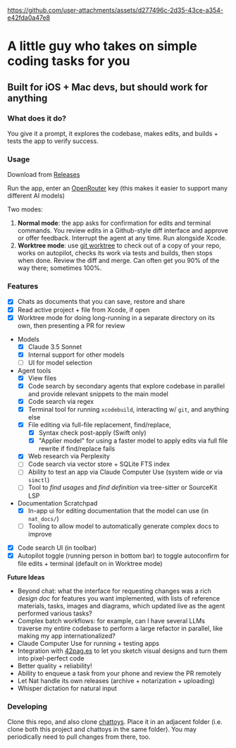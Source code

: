
https://github.com/user-attachments/assets/d277496c-2d35-43ce-a354-e42fda0a47e8

# A little guy who takes on simple coding tasks for you
## Built for iOS + Mac devs, but should work for anything

### What does it do?

You give it a prompt, it explores the codebase, makes edits, and builds + tests the app to verify success.

### Usage

Download from [Releases](https://github.com/nate-parrott/nat/releases)

Run the app, enter an [OpenRouter](https://openrouter.ai) key (this makes it easier to support many different AI models)

Two modes:
1. **Normal mode**: the app asks for confirmation for edits and terminal commands. You review edits in a Github-style diff interface and approve or offer feedback. Interrupt the agent at any time. Run alongside Xcode.
2. **Worktree mode**: use [git worktree](https://stackoverflow.com/questions/31935776/what-would-i-use-git-worktree-for) to check out of a copy of your repo, works on autopilot, checks its work via tests and builds, then stops when done. Review the diff and merge. Can often get you 90% of the way there; sometimes 100%.

### Features

- [x] Chats as documents that you can save, restore and share
- [x] Read active project + file from Xcode, if open
- [x] Worktree mode for doing long-running in a separate directory on its own, then presenting a PR for review
- Models
    - [x] Claude 3.5 Sonnet
    - [x] Internal support for other models
    - [ ] UI for model selection
- Agent tools
  - [x] View files
  - [x] Code search by secondary agents that explore codebase in parallel and provide relevant snippets to the main model
  - [x] Code search via regex
  - [x] Terminal tool for running `xcodebuild`, interacting w/ `git`, and anything else
  - [x] File editing via full-file replacement, find/replace,
    - [x] Syntax check post-apply (Swift only)
    - [x] "Applier model" for using a faster model to apply edits via full file rewrite if find/replace fails
  - [x] Web research via Perplexity
  - [ ] Code search via vector store + SQLite FTS index
  - [ ] Ability to test an app via Claude Computer Use (system wide or via `simctl`)
  - [ ] Tool to _find usages_ and _find definition_ via tree-sitter or SourceKit LSP
- Documentation Scratchpad
    - [x] In-app ui for editing documentation that the model can use (in `nat_docs/`)
    - [ ] Tooling to allow model to automatically generate complex docs to improve
- [x] Code search UI (in toolbar)
- [x] Autopilot toggle (running person in bottom bar) to toggle autoconfirm for file edits + terminal (default on in Worktree mode)

**Future Ideas**

- Beyond chat: what the interface for requesting changes was a rich _design doc_ for features you want implemented, with lists of reference materials, tasks, images and diagrams, which updated live as the agent performed various tasks?
- Complex batch workflows: for example, can I have several LLMs traverse my entire codebase to perform a large refactor in parallel, like making my app internationalized? 
- Claude Computer Use for running + testing apps
- Integration with [42pag.es](https://42pag.es) to let you sketch visual designs and turn them into pixel-perfect code
- Better quality + reliability!
- Ability to enqueue a task from your phone and review the PR remotely
- Let Nat handle its own releases (archive + notarization + uploading)
- Whisper dictation for natural input

### Developing

Clone this repo, and also clone [chattoys](https://github.com/nate-parrott/chattoys). Place it in an adjacent folder (i.e. clone both this project and chattoys in the same folder). You may periodically need to pull changes from there, too.
